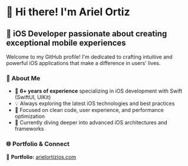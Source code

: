 # 👋 Hi there! I'm Ariel Ortiz
## 📱 iOS Developer passionate about creating exceptional mobile experiences
Welcome to my GitHub profile! I'm dedicated to crafting intuitive and powerful iOS applications that make a difference in users' lives.

### 🚀 About Me
- 📱 **6+ years of experience** specializing in iOS development with Swift (SwiftUI, UIKit)
- 💡 Always exploring the latest iOS technologies and best practices
- 🎯 Focused on clean code, user experience, and performance optimization
- 🌱 Currently diving deeper into advanced iOS architectures and frameworks

### 🌐 Portfolio & Connect
🔗 **Portfolio:** [arielortizios.com](https://arielortizios.com/)
